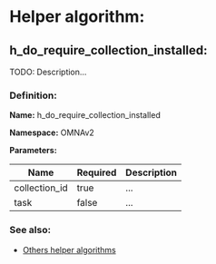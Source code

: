 # Helper algorithm:

## h_do_require_collection_installed:

TODO: Description...
    
### Definition:

**Name:** h_do_require_collection_installed

**Namespace:** OMNAv2

**Parameters:**

| Name | Required | Description |
| --- | --- | --- |
| collection_id | true | ... |
| task | false | ... |

### See also:
* [Others helper algorithms](overview?id=h_do_require_collection_installed)